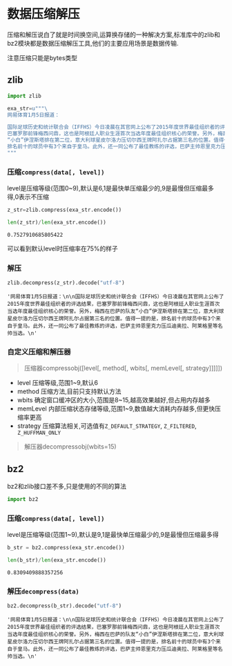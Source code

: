
# 数据压缩解压

压缩和解压说白了就是时间换空间,运算换存储的一种解决方案,标准库中的zlib和bz2模块都是数据压缩解压工具,他们的主要应用场景是数据传输.

注意压缩只能是bytes类型

## zlib


```python
import zlib
```


```python
exa_str=u"""\
网易体育1月5日报道：

国际足球历史和统计联合会（IFFHS）今日凌晨在其官网上公布了2015年度世界最佳组织者的评选结果，\
巴塞罗那前锋梅西问鼎，这也是阿根廷人职业生涯首次当选年度最佳组织核心的荣誉。另外，梅西在巴萨的队友\
“小白”伊涅斯塔排在第二位，意大利球星皮尔洛力压切尔西王牌阿扎尔占据第三名的位置。值得一提的是，\
排名前十的球员中有3个来自于皇马。此外，还一同公布了最佳教练的评选，巴萨主帅恩里克力压瓜迪奥拉、阿莱格里等名帅当选。
"""
```

### 压缩`compress(data[, level])`

level是压缩等级(范围0~9),默认是6,1是最快单压缩最少的,9是最慢但压缩最多得,0表示不压缩


```python
z_str=zlib.compress(exa_str.encode())
```


```python
len(z_str)/len(exa_str.encode())
```




    0.7527910685805422



可以看到默认level时压缩率在75%的样子

### 解压


```python
zlib.decompress(z_str).decode("utf-8")
```




    '网易体育1月5日报道：\n\n国际足球历史和统计联合会（IFFHS）今日凌晨在其官网上公布了2015年度世界最佳组织者的评选结果，巴塞罗那前锋梅西问鼎，这也是阿根廷人职业生涯首次当选年度最佳组织核心的荣誉。另外，梅西在巴萨的队友“小白”伊涅斯塔排在第二位，意大利球星皮尔洛力压切尔西王牌阿扎尔占据第三名的位置。值得一提的是，排名前十的球员中有3个来自于皇马。此外，还一同公布了最佳教练的评选，巴萨主帅恩里克力压瓜迪奥拉、阿莱格里等名帅当选。\n'



### 自定义压缩和解压器


> 压缩器compressobj([level[, method[, wbits[, memLevel[, strategy]]]]])

+ level 压缩等级,范围1~9,默认6
+ method 压缩方法,目前只支持默认方法
+ wbits  确定窗口缓冲区的大小,范围是8~15,越高效果越好,但占用内存越多
+ memLevel 内部压缩状态存储等级,范围1~9,数值越大消耗内存越多,但更快压缩率更高
+ strategy 压缩算法相关,可选值有`Z_DEFAULT_STRATEGY`, `Z_FILTERED`,` Z_HUFFMAN_ONLY`

> 解压器decompressobj(wbits=15)



## bz2

bz2和zlib接口差不多,只是使用的不同的算法


```python
import bz2
```

### 压缩`compress(data[, level])`

level是压缩等级(范围1~9),默认是9,1是最快单压缩最少的,9是最慢但压缩最多得


```python
b_str = bz2.compress(exa_str.encode())
```


```python
len(b_str)/len(exa_str.encode())
```




    0.8309409888357256



###  解压`decompress(data)`


```python
bz2.decompress(b_str).decode("utf-8")
```




    '网易体育1月5日报道：\n\n国际足球历史和统计联合会（IFFHS）今日凌晨在其官网上公布了2015年度世界最佳组织者的评选结果，巴塞罗那前锋梅西问鼎，这也是阿根廷人职业生涯首次当选年度最佳组织核心的荣誉。另外，梅西在巴萨的队友“小白”伊涅斯塔排在第二位，意大利球星皮尔洛力压切尔西王牌阿扎尔占据第三名的位置。值得一提的是，排名前十的球员中有3个来自于皇马。此外，还一同公布了最佳教练的评选，巴萨主帅恩里克力压瓜迪奥拉、阿莱格里等名帅当选。\n'


